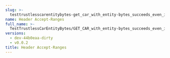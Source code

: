 ```yaml
---
slug: >-
  testtrustlesscarentitybytes-get_car_with_entity-bytes_succeeds_even_if_the_gateway_is_missing_a_block_after_the_requested_range_(accept_header)-header_accept-ranges
name: Header Accept-Ranges
full_name: >-
  TestTrustlessCarEntityBytes/GET_CAR_with_entity-bytes_succeeds_even_if_the_gateway_is_missing_a_block_after_the_requested_range_(Accept_Header)/Header_Accept-Ranges
versions:
  - dev-44b0eaa-dirty
  - v0.0.2
title: Header Accept-Ranges
---
```


